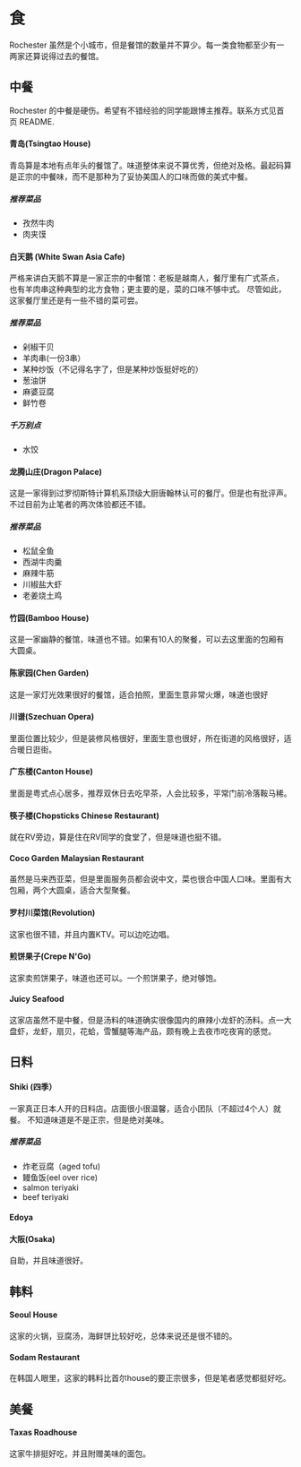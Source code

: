 # 食
Rochester 虽然是个小城市，但是餐馆的数量并不算少。每一类食物都至少有一两家还算说得过去的餐馆。
## 中餐
Rochester 的中餐是硬伤。希望有不错经验的同学能跟博主推荐。联系方式见首页 README.

#### 青岛(Tsingtao House)
青岛算是本地有点年头的餐馆了。味道整体来说不算优秀，但绝对及格。最起码算是正宗的中餐味，而不是那种为了妥协美国人的口味而做的美式中餐。

##### 推荐菜品
- 孜然牛肉
- 肉夹馍

#### 白天鹅 (White Swan Asia Cafe)
严格来讲白天鹅不算是一家正宗的中餐馆：老板是越南人，餐厅里有广式茶点，
也有羊肉串这种典型的北方食物；更主要的是，菜的口味不够中式。
尽管如此，这家餐厅里还是有一些不错的菜可尝。

##### 推荐菜品
- 剁椒干贝
- 羊肉串(一份3串）
- 某种炒饭（不记得名字了，但是某种炒饭挺好吃的）
- 葱油饼
- 麻婆豆腐
- 鲜竹卷

##### 千万别点
- 水饺

#### 龙腾山庄(Dragon Palace)
这是一家得到过罗彻斯特计算机系顶级大厨唐翰林认可的餐厅。但是也有批评声。不过目前为止笔者的两次体验都还不错。

##### 推荐菜品
- 松鼠全鱼
- 西湖牛肉羹
- 麻辣牛筋
- 川椒盐大虾
- 老姜烧土鸡

#### 竹园(Bamboo House)

这是一家幽静的餐馆，味道也不错。如果有10人的聚餐，可以去这里面的包厢有大圆桌。

#### 陈家园(Chen Garden)

这是一家灯光效果很好的餐馆，适合拍照，里面生意非常火爆，味道也很好

#### 川谱(Szechuan Opera)

里面位置比较少，但是装修风格很好，里面生意也很好，所在街道的风格很好，适合暖日逛街。

#### 广东楼(Canton House)

里面是粤式点心居多，推荐双休日去吃早茶，人会比较多，平常门前冷落鞍马稀。

#### 筷子楼(Chopsticks Chinese Restaurant)

就在RV旁边，算是住在RV同学的食堂了，但是味道也挺不错。

#### Coco Garden Malaysian Restaurant

虽然是马来西亚菜，但是里面服务员都会说中文，菜也很合中国人口味。里面有大包厢，两个大圆桌，适合大型聚餐。

#### 罗村川菜馆(Revolution)

这家也很不错，并且内置KTV。可以边吃边唱。

#### 煎饼果子(Crepe N'Go)

这家卖煎饼果子，味道也还可以。一个煎饼果子，绝对够饱。

#### Juicy Seafood

这家店虽然不是中餐，但是汤料的味道确实很像国内的麻辣小龙虾的汤料。点一大盘虾，龙虾，扇贝，花蛤，雪蟹腿等海产品，颇有晚上去夜市吃夜宵的感觉。



## 日料
#### Shiki (四季）
一家真正日本人开的日料店。店面很小很温馨，适合小团队（不超过4个人）就餐。
不知道味道是不是正宗，但是绝对美味。

##### 推荐菜品
- 炸老豆腐（aged tofu)
- 鳗鱼饭(eel over rice)
- salmon teriyaki
- beef teriyaki

#### Edoya

#### 大阪(Osaka)

自助，并且味道很好。



## 韩料

#### Seoul House

这家的火锅，豆腐汤，海鲜饼比较好吃，总体来说还是很不错的。

#### Sodam Restaurant 

在韩国人眼里，这家的韩料比首尔house的要正宗很多，但是笔者感觉都挺好吃。 



## 美餐

#### Taxas Roadhouse 

这家牛排挺好吃，并且附赠美味的面包。